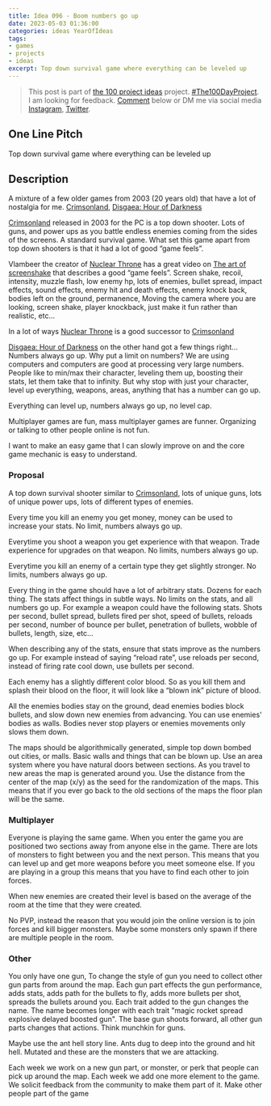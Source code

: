 ```yaml
---
title: Idea 096 - Boom numbers go up
date: 2023-05-03 01:36:00
categories: ideas YearOfIdeas
tags: 
- games
- projects
- ideas
excerpt: Top down survival game where everything can be leveled up
---
```


> This post is part of [the 100 project ideas](https://blog.abluestar.com/projects/2023-100-ideas/) project. [#The100DayProject](https://www.the100dayproject.org/). I am looking for feedback. <a href='#utterances-comments'>Comment</a> below or DM me via social media <a href="https://instagram.com/funvill" rel="nofollow noopener noreferrer"><i class="fab fa-fw fa-instagram" aria-hidden="true"></i><span class="label">Instagram</span></a>, <a href="https://twitter.com/funvill" rel="nofollow noopener noreferrer"><i class="fab fa-fw fa-twitter" aria-hidden="true"></i><span class="label">Twitter</span></a>.

## One Line Pitch

Top down survival game where everything can be leveled up

## Description

A mixture of a few older games from 2003 (20 years old) that have a lot of nostalgia for me. [Crimsonland](https://store.steampowered.com/app/262830/Crimsonland/), [Disgaea: Hour of Darkness](https://en.wikipedia.org/wiki/Disgaea:_Hour_of_Darkness)

[Crimsonland](https://store.steampowered.com/app/262830/Crimsonland/) released in 2003 for the PC is a top down shooter. Lots of guns, and power ups as you battle endless enemies coming from the sides of the screens. A standard survival game. What set this game apart from top down shooters is that it had a lot of good “game feels”.

Vlambeer the creator of [Nuclear Throne](https://store.steampowered.com/app/242680/Nuclear_Throne/) has a great video on [The art of screenshake](https://www.youtube.com/watch?v=AJdEqssNZ-U) that describes a good “game feels”. Screen shake, recoil, intensity, muzzle flash, low enemy hp, lots of enemies, bullet spread, impact effects, sound effects, enemy hit and death effects, enemy knock back, bodies left on the ground, permanence, Moving the camera where you are looking, screen shake, player knockback, just make it fun rather than realistic, etc...

In a lot of ways [Nuclear Throne](https://store.steampowered.com/app/242680/Nuclear_Throne/) is a good successor to [Crimsonland](https://store.steampowered.com/app/262830/Crimsonland/)

[Disgaea: Hour of Darkness](https://en.wikipedia.org/wiki/Disgaea:_Hour_of_Darkness) on the other hand got a few things right… Numbers always go up. Why put a limit on numbers? We are using computers and computers are good at processing very large numbers. People like to min/max their character, leveling them up, boosting their stats, let them take that to infinity. But why stop with just your character, level up everything, weapons, areas, anything that has a number can go up.

Everything can level up, numbers always go up, no level cap.

Multiplayer games are fun, mass multiplayer games are funner. Organizing or talking to other people online is not fun.

I want to make an easy game that I can slowly improve on and the core game mechanic is easy to understand.

### Proposal

A top down survival shooter similar to [Crimsonland](https://store.steampowered.com/app/262830/Crimsonland/), lots of unique guns, lots of unique power ups, lots of different types of enemies.

Every time you kill an enemy you get money, money can be used to increase your stats. No limit, numbers always go up.

Everytime you shoot a weapon you get experience with that weapon. Trade experience for upgrades on that weapon. No limits, numbers always go up.

Everytime you kill an enemy of a certain type they get slightly stronger. No limits, numbers always go up.

Every thing in the game should have a lot of arbitrary stats. Dozens for each thing. The stats affect things in subtle ways. No limits on the stats, and all numbers go up. For example a weapon could have the following stats. Shots per second, bullet spread, bullets fired per shot, speed of bullets, reloads per second, number of bounce per bullet, penetration of bullets, wobble of bullets, length, size, etc…

When describing any of the stats, ensure that stats improve as the numbers go up. For example instead of saying “reload rate”, use reloads per second, instead of firing rate cool down, use bullets per second.

Each enemy has a slightly different color blood. So as you kill them and splash their blood on the floor, it will look like a “blown ink” picture of blood.

All the enemies bodies stay on the ground, dead enemies bodies block bullets, and slow down new enemies from advancing. You can use enemies' bodies as walls. Bodies never stop players or enemies movements only slows them down.

The maps should be algorithmically generated, simple top down bombed out cities, or malls. Basic walls and things that can be blown up. Use an area system where you have natural doors between sections. As you travel to new areas the map is generated around you. Use the distance from the center of the map (x/y) as the seed for the randomization of the maps. This means that if you ever go back to the old sections of the maps the floor plan will be the same.

### Multiplayer

Everyone is playing the same game. When you enter the game you are positioned two sections away from anyone else in the game. There are lots of monsters to fight between you and the next person. This means that you can level up and get more weapons before you meet someone else. If you are playing in a group this means that you have to find each other to join forces.

When new enemies are created their level is based on the average of the room at the time that they were created.

No PVP, instead the reason that you would join the online version is to join forces and kill bigger monsters. Maybe some monsters only spawn if there are multiple people in the room.

### Other

You only have one gun, To change the style of gun you need to collect other gun parts from around the map. Each gun part effects the gun performance, adds stats, adds path for the bullets to fly, adds more bullets per shot, spreads the bullets around you. Each trait added to the gun changes the name. The name becomes longer with each trait "magic rocket spread explosive delayed boosted gun". The base gun shoots forward, all other gun parts changes that actions. Think munchkin for guns.

Maybe use the ant hell story line. Ants dug to deep into the ground and hit hell. Mutated and these are the monsters that we are attacking.

Each week we work on a new gun part, or monster, or perk that people can pick up around the map. Each week we add one more element to the game. We solicit feedback from the community to make them part of it. Make other people part of the game
